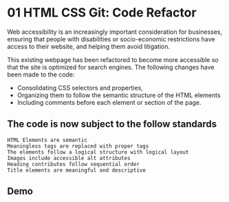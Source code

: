 # 01 HTML CSS Git: Code Refactor

Web accessibility is an increasingly important consideration for businesses, ensuring that people with disabilities or socio-economic restrictions have access to their website, and helping them avoid litigation.

This existing webpage has been refactored to become more accessible so that the site is optimized for search engines. The following changes have been made to the code:

- Consolidating CSS selectors and properties, 
- Organizing them to follow the semantic structure of the HTML elements
- Including comments before each element or section of the page.


## The code is now subject to the follow standards

```
HTML Elements are semantic
Meaningless tags are replaced with proper tags
The elements follow a logical structure with logical layout 
Images include accessible alt attributes
Heading contributes follow sequential order
Title elements are meaningful and descriptive
```

## Demo
